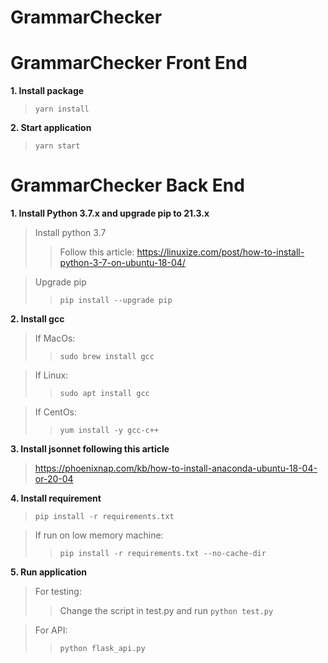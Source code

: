 # GrammarChecker

# GrammarChecker Front End

**1. Install package**
>```yarn install```

**2. Start application**
>```yarn start```
  
# GrammarChecker Back End
**1. Install Python 3.7.x and upgrade pip to 21.3.x**
>Install python 3.7
>>Follow this article: https://linuxize.com/post/how-to-install-python-3-7-on-ubuntu-18-04/

>Upgrade pip
>>```pip install --upgrade pip```

**2. Install gcc**
>If MacOs:
>>```sudo brew install gcc```

>If Linux:
>>```sudo apt install gcc```

>If CentOs:
>>```yum install -y gcc-c++```

**3. Install jsonnet following this article**
>https://phoenixnap.com/kb/how-to-install-anaconda-ubuntu-18-04-or-20-04

**4. Install requirement**
>```pip install -r requirements.txt```

>If run on low memory machine:
>>```pip install -r requirements.txt --no-cache-dir```

**5. Run application**
>For testing:
>>Change the script in test.py and run ```python test.py```

>For API:
>>```python flask_api.py```
